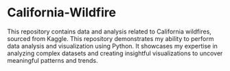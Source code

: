 # California-Wildfire
This repository contains data and analysis related to California wildfires, sourced from Kaggle.
This repository demonstrates my ability to perform data analysis and visualization using Python. It showcases my expertise in analyzing complex datasets and creating insightful visualizations to uncover meaningful patterns and trends.
